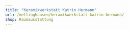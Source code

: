 ```yaml
---
title: "Keramikwerkstatt Katrin Hermann"
url: /mellinghausen/keramikwerkstatt-katrin-hermann/
shop: Raumausstattung
---
```


